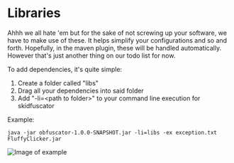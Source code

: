 # Libraries

Ahhh we all hate 'em but for the sake of not screwing up your software, we have to make use of these. It helps simplify your
configurations and so and forth. Hopefully, in the maven plugin, these will be handled automatically. However that's just 
another thing on our todo list for now.

To add dependencies, it's quite simple:
1. Create a folder called "libs"
2. Drag all your dependencies into said folder
3. Add "-li=\<path to folder\>" to your command line execution for skidfuscator

Example:
```console
java -jar obfuscator-1.0.0-SNAPSHOT.jar -li=libs -ex exception.txt FluffyClicker.jar
```
![Image of example](https://i.imgur.com/AYxEoYp.png)